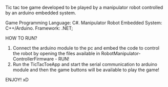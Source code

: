 Tic tac toe game developed to be played by a manipulator robot controlled by an arduino embedded system.

Game Programming Language: C#.
Manipulator Robot Embedded System: C++/Arduino.
Framework: .NET;

HOW TO RUN?
1) Connect the arduino module to the pc and embed the code to control the robot by opening the files available in RobotManipulator-ControllerFirmware - RUN!
2) Run the TicTacToeApp and start the serial communication to arduino module and then the game buttons will be available to play the game!

ENJOY! xD
